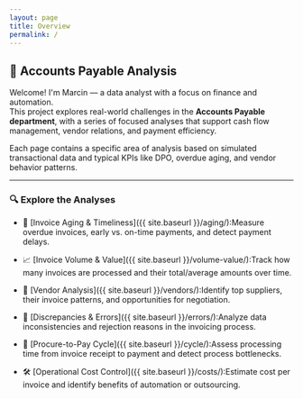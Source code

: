 ```yaml
---
layout: page
title: Overview
permalink: /
---
```


## 💼 Accounts Payable Analysis

Welcome! I'm Marcin — a data analyst with a focus on finance and automation.  
This project explores real-world challenges in the **Accounts Payable department**, with a series of focused analyses that support cash flow management, vendor relations, and payment efficiency.

Each page contains a specific area of analysis based on simulated transactional data and typical KPIs like DPO, overdue aging, and vendor behavior patterns.

---

### 🔍 Explore the Analyses

- 📅 [Invoice Aging & Timeliness]({{ site.baseurl }}/aging/):Measure overdue invoices, early vs. on-time payments, and detect payment delays.

- 📈 [Invoice Volume & Value]({{ site.baseurl }}/volume-value/):Track how many invoices are processed and their total/average amounts over time.

- 🤝 [Vendor Analysis]({{ site.baseurl }}/vendors/):Identify top suppliers, their invoice patterns, and opportunities for negotiation.

- 🧾 [Discrepancies & Errors]({{ site.baseurl }}/errors/):Analyze data inconsistencies and rejection reasons in the invoicing process.

- 🔄 [Procure-to-Pay Cycle]({{ site.baseurl }}/cycle/):Assess processing time from invoice receipt to payment and detect process bottlenecks.

- 🛠 [Operational Cost Control]({{ site.baseurl }}/costs/):Estimate cost per invoice and identify benefits of automation or outsourcing.

